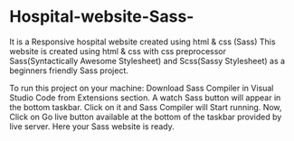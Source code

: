 # Hospital-website-Sass-
It is a Responsive hospital website created using html &amp; css (Sass)
This website is created using html & css with css preprocessor Sass(Syntactically Awesome Stylesheet) and Scss(Sassy Stylesheet) as a beginners friendly Sass project.

To run this project on your machine:
 Download Sass Compiler in Visual Studio Code from Extensions section.
 A watch Sass button will appear in the bottom taskbar.
 Click on it and Sass Compiler will Start running.
 Now, Click on Go live button available at the bottom of the taskbar provided by live server.
 Here your Sass website is ready.
